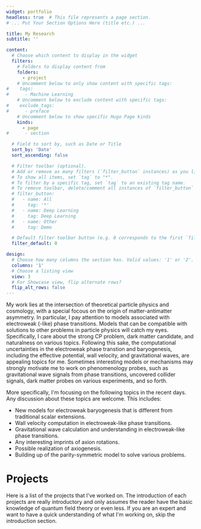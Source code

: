 ```yaml
---
widget: portfolio
headless: true  # This file represents a page section.
# ... Put Your Section Options Here (title etc.) ...

title: My Research
subtitle: ''

content:
  # Choose which content to display in the widget
  filters:
    # Folders to display content from
    folders:
      - project
    # Uncomment below to only show content with specific tags:
#    tags:
#      - Machine Learning
    # Uncomment below to exclude content with specific tags:
#    exclude_tags:
#      - preface    
    # Uncomment below to show specific Hugo Page kinds
    kinds:
      - page
#      - section

  # Field to sort by, such as Date or Title
  sort_by: 'Date'
  sort_ascending: false

  # Filter toolbar (optional).
  # Add or remove as many filters (`filter_button` instances) as you like.
  # To show all items, set `tag` to "*".
  # To filter by a specific tag, set `tag` to an existing tag name.
  # To remove toolbar, delete/comment all instances of `filter_button` below.
  # filter_button:
  #   - name: All
  #     tag: '*'
  #   - name: Deep Learning
  #     tag: Deep Learning
  #   - name: Other
  #     tag: Demo

  # Default filter toolbar button (e.g. 0 corresponds to the first `filter_button` instance above)
  filter_default: 0

design:
  # Choose how many columns the section has. Valid values: '1' or '2'.
  columns: '1'
  # Choose a listing view
  view: 3
  # For Showcase view, flip alternate rows?
  flip_alt_rows: false
---
```


My work lies at the intersection of theoretical particle physics and cosmology, with a special focous on the origin of matter-antimatter asymmetry.
In particular, I pay attention to models associated with electroweak (-like) phase transitions.
Models that can be compatible with solutions to other problems in particle physics will catch my eyes.
Specifically, I care about the strong CP problem, dark matter candidate, and naturalness on various topics.
Following this sake, the computational uncertainties in the electroweak phase transtion and baryogenesis, including the effective potential, wall velocity, and gravitational waves, are appealing topics for me.
Sometimes interesting models or mechanisms may strongly motivate me to work on phenomenology probes, such as gravitational wave signals from phase transitions, uncovered collider signals, dark matter probes on various experiments, and so forth.

More specifically, I'm focusing on the following topics in the recent days. Any discussion about these topics are welcome. This includes:
- New models for electroweak baryogenesis that is different from traditional scalar extensions.
- Wall velocity computation in electroweak-like phase transitions.
- Gravitational wave calculation and understanding in electroweak-like phase transitions.
- Any interesting imprints of axion rotations.
- Possible realization of axiogenesis.
- Building up of the parity-symmetric model to solve various problems.


# Projects

Here is a list of the projects that I've worked on. The introduction of each projects are really introductory and only assumes the reader have the basic knowledge of quantum field theory or even less.
If you are an expert and want to have a quick understanding of what I'm working on, skip the introduction section.